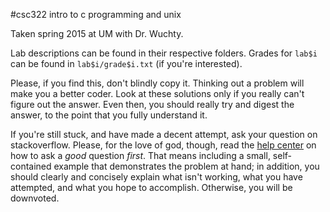 #csc322 intro to c programming and unix

Taken spring 2015 at UM with Dr. Wuchty.

Lab descriptions can be found in their respective folders. Grades for `lab$i` can be found in `lab$i/grade$i.txt` (if you're interested).

Please, if you find this, don't blindly copy it. Thinking out a problem will make you a better coder. Look at these solutions only if you really can't figure out the answer. Even then, you should really try and digest the answer, to the point that you fully understand it.

If you're still stuck, and have made a decent attempt, ask your question on stackoverflow. Please, for the love of god, though, read the [help center](http://stackoverflow.com/help) on how to ask a *good* question *first*. That means including a small, self-contained example that demonstrates the problem at hand; in addition, you should clearly and concisely explain what isn't working, what you have attempted, and what you hope to accomplish. Otherwise, you will be downvoted.